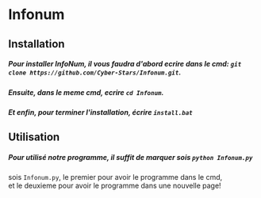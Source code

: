 # Infonum

## Installation

##### Pour installer InfoNum, il vous faudra d'abord ecrire dans le cmd: `git clone https://github.com/Cyber-Stars/Infonum.git`.
##### Ensuite, dans le meme cmd, ecrire `cd Infonum`.
##### Et enfin, pour terminer l'installation, écrire `install.bat`

## Utilisation

##### Pour utilisé notre programme, il suffit de marquer sois `python Infonum.py`  
sois `Infonum.py`, le premier pour avoir le programme dans le cmd,  
et le deuxieme pour avoir le programme dans une nouvelle page!
